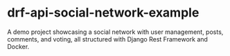 # drf-api-social-network-example
A demo project showcasing a social network with user management, posts, comments, and voting, all structured with Django Rest Framework and Docker.
